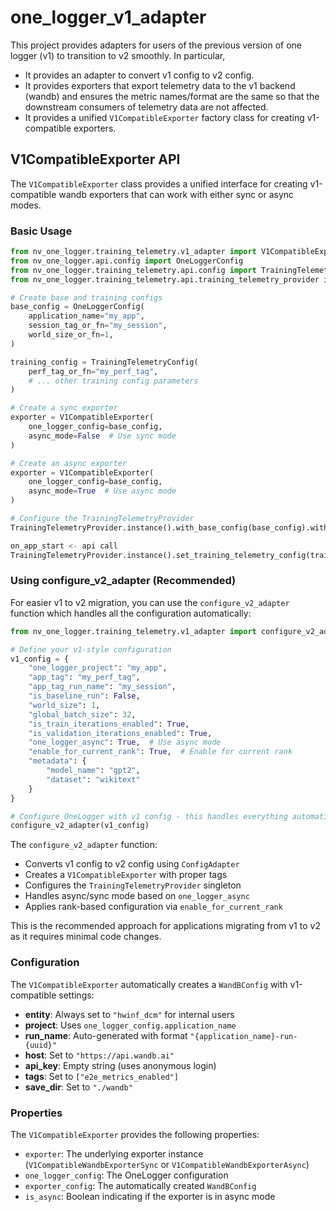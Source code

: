 # one_logger_v1_adapter
This project provides adapters for users of the previous version of one logger (v1) to transition to v2 smoothly.
In particular,

- It provides an adapter to convert v1 config to v2 config.
- It provides exporters that export telemetry data to the v1 backend (wandb) and ensures the metric names/format are the same so that the downstream consumers of telemetry data are not affected.
- It provides a unified `V1CompatibleExporter` factory class for creating v1-compatible exporters.

## V1CompatibleExporter API

The `V1CompatibleExporter` class provides a unified interface for creating v1-compatible wandb exporters that can work with either sync or async modes.

### Basic Usage

```python
from nv_one_logger.training_telemetry.v1_adapter import V1CompatibleExporter
from nv_one_logger.api.config import OneLoggerConfig
from nv_one_logger.training_telemetry.api.config import TrainingTelemetryConfig
from nv_one_logger.training_telemetry.api.training_telemetry_provider import TrainingTelemetryProvider

# Create base and training configs
base_config = OneLoggerConfig(
    application_name="my_app",
    session_tag_or_fn="my_session",
    world_size_or_fn=1,
)

training_config = TrainingTelemetryConfig(
    perf_tag_or_fn="my_perf_tag",
    # ... other training config parameters
)

# Create a sync exporter
exporter = V1CompatibleExporter(
    one_logger_config=base_config,
    async_mode=False  # Use sync mode
)

# Create an async exporter
exporter = V1CompatibleExporter(
    one_logger_config=base_config,
    async_mode=True  # Use async mode
)

# Configure the TrainingTelemetryProvider
TrainingTelemetryProvider.instance().with_base_config(base_config).with_exporter(exporter.exporter).configure_provider()

on_app_start <- api call
TrainingTelemetryProvider.instance().set_training_telemetry_config(training_config)
```

### Using configure_v2_adapter (Recommended)

For easier v1 to v2 migration, you can use the `configure_v2_adapter` function which handles all the configuration automatically:

```python
from nv_one_logger.training_telemetry.v1_adapter import configure_v2_adapter

# Define your v1-style configuration
v1_config = {
    "one_logger_project": "my_app",
    "app_tag": "my_perf_tag", 
    "app_tag_run_name": "my_session",
    "is_baseline_run": False,
    "world_size": 1,
    "global_batch_size": 32,
    "is_train_iterations_enabled": True,
    "is_validation_iterations_enabled": True,
    "one_logger_async": True,  # Use async mode
    "enable_for_current_rank": True,  # Enable for current rank
    "metadata": {
        "model_name": "gpt2",
        "dataset": "wikitext"
    }
}

# Configure OneLogger with v1 config - this handles everything automatically
configure_v2_adapter(v1_config)
```

The `configure_v2_adapter` function:
- Converts v1 config to v2 config using `ConfigAdapter`
- Creates a `V1CompatibleExporter` with proper tags
- Configures the `TrainingTelemetryProvider` singleton
- Handles async/sync mode based on `one_logger_async`
- Applies rank-based configuration via `enable_for_current_rank`

This is the recommended approach for applications migrating from v1 to v2 as it requires minimal code changes.

### Configuration

The `V1CompatibleExporter` automatically creates a `WandBConfig` with v1-compatible settings:

- **entity**: Always set to `"hwinf_dcm"` for internal users
- **project**: Uses `one_logger_config.application_name`
- **run_name**: Auto-generated with format `"{application_name}-run-{uuid}"`
- **host**: Set to `"https://api.wandb.ai"`
- **api_key**: Empty string (uses anonymous login)
- **tags**: Set to `["e2e_metrics_enabled"]`
- **save_dir**: Set to `"./wandb"`

### Properties

The `V1CompatibleExporter` provides the following properties:

- `exporter`: The underlying exporter instance (`V1CompatibleWandbExporterSync` or `V1CompatibleWandbExporterAsync`)
- `one_logger_config`: The OneLogger configuration
- `exporter_config`: The automatically created `WandBConfig`
- `is_async`: Boolean indicating if the exporter is in async mode

